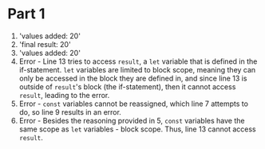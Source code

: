 # Part 1
1. 'values added: 20'
2. 'final result: 20'
3. 'values added: 20'
4. Error - Line 13 tries to access `result`, a `let` variable that is defined in the if-statement. `let` variables are limited to block scope, meaning they can only be accessed in the block they are defined in, and since line 13 is outside of `result`'s block (the if-statement), then it cannot access `result`, leading to the error.
5. Error - `const` variables cannot be reassigned, which line 7 attempts to do, so line 9 results in an error. 
6. Error - Besides the reasoning provided in 5, `const` variables have the same scope as `let` variables - block scope. Thus, line 13 cannot access `result`.